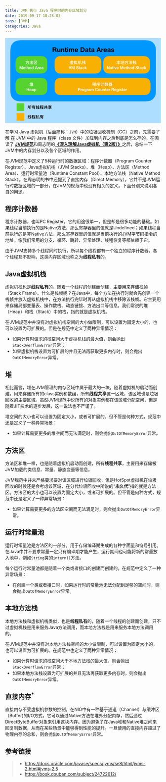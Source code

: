 ```yaml
---
title: JVM 执行 Java 程序时的内存区域划分
date: 2019-09-17 10:28:03
tags: [JVM]
categories: Java
---
```


![JVM Memory Layout](/images/jvm-memory-layout.png)

在学习 Java 虚拟机（后面简称：`JVM`）中的垃圾回收机制（GC）之前，先需要了解 在 JVM 中的 Java 程序（class 文件）加载到内存之后到底是怎么存的。在阅读了 [**JVM规范**](https://docs.oracle.com/javase/specs/jvms/se8/html/jvms-2.html#jvms-2.5)和周志明的[**《深入理解Java虚拟机（第2版）》**](https://book.douban.com/subject/24722612/)之后，总结一下JVM中的内存划分以及各个区域的作用。

<!-- more -->

在JVM规范中定义了5种运行时的数据区域：程序计数器（Program Counter Register）、Java虚拟机栈（JVM Stacks）、堆（Heap）、方法区（Method Area）、运行时常量池（Runtime Constant Pool）、本地方法栈（Native Method Stack）。在周志明的书中还提到了直接内存（Direct Memory），它并不是JVM运行时数据区域的一部分，在JVM的规范中也没有相关的定义。下面分别来说明各自的用途。

## 程序计数器

程序计数器，也叫PC Register。它的用途很单一，但是却是很多功能的基础。如果线程当前执行的是Native方法，那么寄存器里的值就是Undefined；如果线程当前执行的是非Native方法，那么寄存器里的值就是当前执行的JVM字节码指令的地址。像我们常用的分支、循环、跳转、异常处理、线程恢复等都依赖于它。

由于JVM支持多个线程同时执行，所以每个线程都有一个独立的程序计数器，各个线程互不影响，这类内存区域也称之为**线程私有**的。

## Java虚拟机栈

虚拟机栈也是**线程私有**的，随着一个线程的创建而创建，主要用来存储栈帧（Stack Frame）。什么是栈帧呢？在Java中，每个方法在执行时就会先创建一个栈帧并放入虚拟机栈中，在方法执行完毕时再从虚拟机栈中移除该栈帧。它主要用来存储局部变量表、操作数栈、动态链接、方法出口等信息。我们常说的堆（Heap）和栈（Stack）中的栈，指的就是虚拟机栈。

在JVM规范中并没有对虚拟机栈空间的大小做限制，可以设置为固定大小的，也可以设置为可扩展的。但是在规范中定义了两种异常情况：

* 如果计算时请求的栈空间大于虚拟机栈的最大值，则会抛出`StackOverflowError`异常；
* 如果虚拟机栈设置为可扩展的并且无法再获取更多内存时，则会抛出`OutOfMemoryError`异常。

## 堆

相比而言，堆在JVM管理的内存区域中属于最大的一块，随着虚拟机的启动而创建，用来存储所有的class实例和数组，所有**线程共享**这一区域，该区域也是垃圾回收的主要区域。虽然JVM规范中说所有的对象实例都在该区域分配空间，但是随着JIT技术的逐步发展，这一说法也不严谨了。

堆空间的大小也可以设置为固定大小，或者可扩展的。但不管是何种方式，规范中还是定义了一种异常场景：

* 如果计算需要更多的堆空间而无法满足时，则会抛出`OutOfMemoryError`异常。

## 方法区

方法区和堆一样，也是随着虚拟机启动而创建，所有**线程共享**，主要用来存储被JVM加载的类信息、常量、静态变量等信息。

JVM规范中并未严格要求要对该区域进行垃圾回收，但是HotSpot虚拟机在垃圾回收的时候还是会考虑该区域，在分代垃圾回收中所说的“**永久代**”指的就是方法区。方法区的大小也可以设置为固定大小，或者可扩展的。但不管是何种方式，规范中还是定义了一种异常场景：

- 如果计算需要更多的方法区空间而无法满足时，则会抛出`OutOfMemoryError`异常。

## 运行时常量池

运行时常量池是方法区的一部分，用于存储编译期生成的各种字面量和符号引用。在Java中并不要求常量一定只有编译期才能产生，运行期间也可能将新的常量放入池中，例如`String`类的`intern()`方法。

每个运行时常量池都是随着一个类或者接口的创建而创建的。在规范中定义了一种异常场景：

- 在创建一个类或者接口时，如果运行时的常量池无法分配到足够的空间时，则会抛出`OutOfMemoryError`异常。

## 本地方法栈

本地方法栈和虚拟机栈类似，也是**线程私有**的，随着一个线程的创建而创建，只不过虚拟机栈是用来服务Java方法调用，而本地方法栈是用来服务本地方法调用的。

在JVM规范中并没有对本地方法栈空间的大小做限制，可以设置为固定大小的，也可以设置为可扩展的。在规范中也定义了两种异常情况：

- 如果计算时请求的栈空间大于本地方法栈的最大值，则会抛出`StackOverflowError`异常；
- 如果本地方法栈设置为可扩展的并且无法再获取更多内存时，则会抛出`OutOfMemoryError`异常。

## 直接内存<sup>*</sup>

直接内存不受虚拟机参数的控制，在NIO中有一种基于通道（Channel）与缓冲区（Buffer)的I/O方式，它可以通过Native方法在堆外分配内存，然后通过DirectByteBuffer对象来引用这块内存。因为避免了在Java堆和Native堆之间来回复制数据，从而在某些场景中能够得到性能的提升。一旦使用的直接内存超过了物理内存的总和，则会抛出`OutOfMemoryError`异常。

## 参考链接

> * https://docs.oracle.com/javase/specs/jvms/se8/html/jvms-2.html#jvms-2.5
> * https://book.douban.com/subject/24722612/
